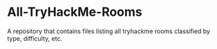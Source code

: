 # All-TryHackMe-Rooms
A repository that contains files listing all tryhackme rooms classified by type, difficulty, etc.
